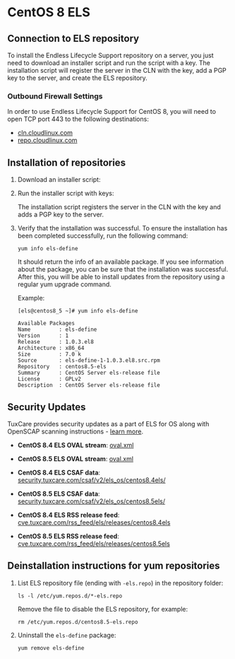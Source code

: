 # CentOS 8 ELS

## Connection to ELS repository

To install the Endless Lifecycle Support repository on a server, you just need to download an installer script and run the script with a key. The installation script will register the server in the CLN with the key, add a PGP key to the server, and create the ELS repository.

### Outbound Firewall Settings

In order to use Endless Lifecycle Support for CentOS 8, you will need to open TCP port 443 to the following destinations:

* [cln.cloudlinux.com](http://cln.cloudlinux.com)
* [repo.cloudlinux.com](http://repo.cloudlinux.com)

## Installation of repositories

1. Download an installer script:

   <CodeTabs :tabs="[
     { title: 'CentOS 8.4 ELS', content: `wget https://repo.cloudlinux.com/centos8.4-els/install-centos8.4-els-repo.sh` },
     { title: 'CentOS 8.5 ELS', content: `wget https://repo.cloudlinux.com/centos8.5-els/install-centos8.5-els-repo.sh` }
   ]" />

2. Run the installer script with keys:

   <CodeTabs :tabs="[
     { title: 'CentOS 8.4 ELS', content: `sh install-centos8.4-els-repo.sh --license-key XXXX-XXXXXXXXXXXX` },
     { title: 'CentOS 8.5 ELS', content: `sh install-centos8.5-els-repo.sh --license-key XXXX-XXXXXXXXXXXX` }
   ]" />

   The installation script registers the server in the CLN with the key and adds a PGP key to the server.

3. Verify that the installation was successful. To ensure the installation has been completed successfully, run the following command:
   
   <CodeWithCopy>

   ```
   yum info els-define
   ```

   </CodeWithCopy>

   It should return the info of an available package. If you see information about the package, you can be sure that the installation was successful.
   After this, you will be able to install updates from the repository using a regular yum upgrade command.

   Example:

   ```
   [els@centos8_5 ~]# yum info els-define

   Available Packages
   Name         : els-define
   Version      : 1
   Release      : 1.0.3.el8
   Architecture : x86_64
   Size         : 7.0 k
   Source       : els-define-1-1.0.3.el8.src.rpm
   Repository   : centos8.5-els
   Summary      : CentOS Server els-release file
   License      : GPLv2
   Description  : CentOS Server els-release file
   ```

## Security Updates

TuxCare provides security updates as a part of ELS for OS along with OpenSCAP scanning instructions - [learn more](./security-updates).

* **CentOS 8.4 ELS OVAL stream**: [oval.xml](https://security.tuxcare.com/oval/els_os/centos8.4els/oval.xml)
* **CentOS 8.5 ELS OVAL stream**: [oval.xml](https://security.tuxcare.com/oval/els_os/centos8.5els/oval.xml)

* **CentOS 8.4 ELS CSAF data**: [security.tuxcare.com/csaf/v2/els_os/centos8.4els/](https://security.tuxcare.com/csaf/v2/els_os/centos8.4els/)
* **CentOS 8.5 ELS CSAF data**: [security.tuxcare.com/csaf/v2/els_os/centos8.5els/](https://security.tuxcare.com/csaf/v2/els_os/centos8.5els/)

* **CentOS 8.4 ELS RSS release feed**: [cve.tuxcare.com/rss_feed/els/releases/centos8.4els](https://cve.tuxcare.com/rss_feed/els/releases/centos8.4els)
* **CentOS 8.5 ELS RSS release feed**: [cve.tuxcare.com/rss_feed/els/releases/centos8.5els](https://cve.tuxcare.com/rss_feed/els/releases/centos8.5els)

## Deinstallation instructions for yum repositories

1. List ELS repository file (ending with `-els.repo`) in the repository folder:

   <CodeWithCopy>

   ```
   ls -l /etc/yum.repos.d/*-els.repo
   ```

   </CodeWithCopy>

   Remove the file to disable the ELS repository, for example:

   <CodeWithCopy>

   ```
   rm /etc/yum.repos.d/centos8.5-els.repo
   ```

   </CodeWithCopy>

2. Uninstall the `els-define` package:

   <CodeWithCopy>

   ```
   yum remove els-define
   ```

   </CodeWithCopy>

